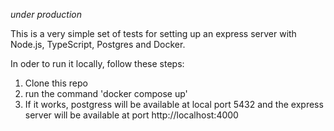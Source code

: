*under production*

This is a very simple set of tests for setting up an express server with Node.js, TypeScript, Postgres and Docker.

In oder to run it locally, follow these steps:

1. Clone this repo
2. run the command 'docker compose up'
3. If it works, postgress will be available at local port 5432 and the express server will be available at port http://localhost:4000